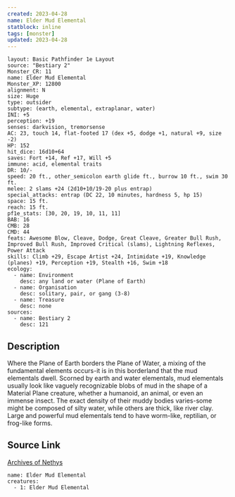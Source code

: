 ```yaml
---
created: 2023-04-28
name: Elder Mud Elemental
statblock: inline
tags: [monster]
updated: 2023-04-28
---
```

```statblock
layout: Basic Pathfinder 1e Layout
source: "Bestiary 2"
Monster_CR: 11
name: Elder Mud Elemental
Monster_XP: 12800
alignment: N
size: Huge
type: outsider
subtype: (earth, elemental, extraplanar, water)
INI: +5
perception: +19
senses: darkvision, tremorsense
AC: 23, touch 14, flat-footed 17 (dex +5, dodge +1, natural +9, size -2)
HP: 152
hit_dice: 16d10+64
saves: Fort +14, Ref +17, Will +5
immune: acid, elemental traits
DR: 10/-
speed: 20 ft., other_semicolon earth glide ft., burrow 10 ft., swim 30 ft.
melee: 2 slams +24 (2d10+10/19-20 plus entrap)
special_attacks: entrap (DC 22, 10 minutes, hardness 5, hp 15)
space: 15 ft.
reach: 15 ft.
pf1e_stats: [30, 20, 19, 10, 11, 11]
BAB: 16
CMB: 28
CMD: 44
feats: Awesome Blow, Cleave, Dodge, Great Cleave, Greater Bull Rush, Improved Bull Rush, Improved Critical (slams), Lightning Reflexes, Power Attack
skills: Climb +29, Escape Artist +24, Intimidate +19, Knowledge (planes) +19, Perception +19, Stealth +16, Swim +18
ecology:
  - name: Environment
    desc: any land or water (Plane of Earth)
  - name: Organisation
    desc: solitary, pair, or gang (3-8)
  - name: Treasure
    desc: none
sources:
  - name: Bestiary 2
    desc: 121
```
## Description
Where the Plane of Earth borders the Plane of Water, a mixing of the fundamental elements occurs-it is in this borderland that the mud elementals dwell. Scorned by earth and water elementals, mud elementals usually look like vaguely recognizable blobs of mud in the shape of a Material Plane creature, whether a humanoid, an animal, or even an immense insect. The exact density of their muddy bodies varies-some might be composed of silty water, while others are thick, like river clay. Large and powerful mud elementals tend to have worm-like, reptilian, or frog-like forms.
## Source Link
[Archives of Nethys](https://aonprd.com/MonsterDisplay.aspx?ItemName=Elder%20Mud%20Elemental)
```encounter-table
name: Elder Mud Elemental
creatures:
  - 1: Elder Mud Elemental
```
